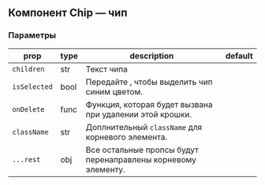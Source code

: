 ## Компонент Chip — чип

### Параметры

| prop        | type  | description  |  default |
| ----------- | ------| -----------             | ----------- | 
| `children`    | str   | Текст чипа  |   |
| `isSelected`  | bool  | Передайте , чтобы выделить чип синим цветом.  |   |
| `onDelete`    | func  | Функция, которая будет вызвана при удалении этой крошки. |   |
| `className`   | str   | Доплнительный `className` для корневого элемента. |   |
| `...rest`     | obj   | Все остальные пропсы будут перенаправлены корневому элементу. |   |

